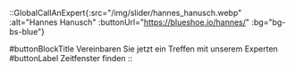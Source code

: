 ::GlobalCallAnExpert{:src="/img/slider/hannes_hanusch.webp" :alt="Hannes Hanusch" :buttonUrl="https://blueshoe.io/hannes/" :bg="bg-bs-blue"}

#buttonBlockTitle
Vereinbaren Sie jetzt ein Treffen mit unserem Experten
#buttonLabel
Zeitfenster finden
::